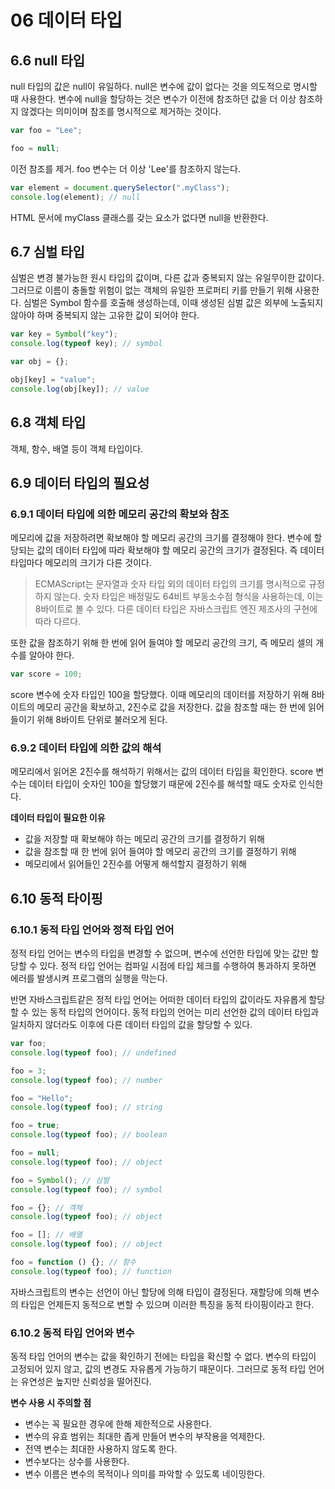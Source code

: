 # 06 데이터 타입

## 6.6 null 타입

null 타입의 값은 null이 유일하다. null은 변수에 값이 없다는 것을 의도적으로 명시할 때 사용한다. 변수에 null을 할당하는 것은 변수가 이전에 참조하던 값을 더 이상 참조하지 않겠다는 의미이며 참조를 명시적으로 제거하는 것이다.

```javascript
var foo = "Lee";

foo = null;
```

이전 참조를 제거. foo 변수는 더 이상 'Lee'를 참조하지 않는다.

```javascript
var element = document.querySelector(".myClass");
console.log(element); // null
```

HTML 문서에 myClass 클래스를 갖는 요소가 없다면 null을 반환한다.

## 6.7 심벌 타입

심벌은 변경 불가능한 원시 타입의 값이며, 다른 값과 중복되지 않는 유일무이한 값이다. 그러므로 이름이 충돌할 위험이 없는 객체의 유일한 프로퍼티 키를 만들기 위해 사용한다. 심벌은 Symbol 함수를 호출해 생성하는데, 이때 생성된 심벌 값은 외부에 노출되지 않아야 하며 중복되지 않는 고유한 값이 되어야 한다.

```javascript
var key = Symbol("key");
console.log(typeof key); // symbol

var obj = {};

obj[key] = "value";
console.log(obj[key]); // value
```

## 6.8 객체 타입

객체, 함수, 배열 등이 객체 타입이다.

## 6.9 데이터 타입의 필요성

### 6.9.1 데이터 타입에 의한 메모리 공간의 확보와 참조

메모리에 값을 저장하려면 확보해야 할 메모리 공간의 크기를 결정해야 한다. 변수에 할당되는 값의 데이터 타입에 따라 확보해야 할 메모리 공간의 크기가 결정된다. 즉 데이터 타입마다 메모리의 크기가 다른 것이다.

> ECMAScript는 문자열과 숫자 타입 외의 데이터 타입의 크기를 명시적으로 규정하지 않는다. 숫자 타입은 배정밀도 64비트 부동소수점 형식을 사용하는데, 이는 8바이트로 볼 수 있다. 다른 데이터 타입은 자바스크립트 엔진 제조사의 구현에 따라 다르다.

또한 값을 참조하기 위해 한 번에 읽어 들여야 할 메모리 공간의 크기, 즉 메모리 셀의 개수를 알아야 한다.

```javascript
var score = 100;
```

score 변수에 숫자 타입인 100을 할당했다. 이때 메모리의 데이터를 저장하기 위해 8바이트의 메모리 공간을 확보하고, 2진수로 값을 저장한다. 값을 참조할 때는 한 번에 읽어들이기 위해 8바이트 단위로 불러오게 된다.

### 6.9.2 데이터 타입에 의한 값의 해석

메모리에서 읽어온 2진수를 해석하기 위해서는 값의 데이터 타입을 확인한다. score 변수는 데이터 타입이 숫자인 100을 할당했기 때문에 2진수를 해석할 때도 숫자로 인식한다.

**데이터 타입이 필요한 이유**

- 값을 저장할 때 확보해야 하는 메모리 공간의 크기를 결정하기 위해
- 값을 참조할 때 한 번에 읽어 들여야 할 메모리 공간의 크기를 결정하기 위해
- 메모리에서 읽어들인 2진수를 어떻게 해석할지 결정하기 위해

## 6.10 동적 타이핑

### 6.10.1 동적 타입 언어와 정적 타입 언어

정적 타입 언어는 변수의 타입을 변경할 수 없으며, 변수에 선언한 타입에 맞는 값만 할당할 수 있다. 정적 타입 언어는 컴파일 시점에 타입 체크를 수행하여 통과하지 못하면 에러를 발생시켜 프로그램의 실행을 막는다.

반면 자바스크립트같은 정적 타입 언어는 어떠한 데이터 타입의 값이라도 자유롭게 할당할 수 있는 동적 타입의 언어이다. 동적 타입의 언어는 미리 선언한 값의 데이터 타입과 일치하지 않더라도 이후에 다른 데이터 타입의 값을 할당할 수 있다.

```javascript
var foo;
console.log(typeof foo); // undefined

foo = 3;
console.log(typeof foo); // number

foo = "Hello";
console.log(typeof foo); // string

foo = true;
console.log(typeof foo); // boolean

foo = null;
console.log(typeof foo); // object

foo = Symbol(); // 심벌
console.log(typeof foo); // symbol

foo = {}; // 객체
console.log(typeof foo); // object

foo = []; // 배열
console.log(typeof foo); // object

foo = function () {}; // 함수
console.log(typeof foo); // function
```

자바스크립트의 변수는 선언이 아닌 할당에 의해 타입이 결정된다. 재할당에 의해 변수의 타입은 언제든지 동적으로 변할 수 있으며 이러한 특징을 동적 타이핑이라고 한다.

### 6.10.2 동적 타입 언어와 변수

동적 타입 언어의 변수는 값을 확인하기 전에는 타입을 확신할 수 없다. 변수의 타입이 고정되어 있지 않고, 값의 변경도 자유롭게 가능하기 때문이다. 그러므로 동적 타입 언어는 유연성은 높지만 신뢰성을 떨어진다.

**변수 사용 시 주의할 점**

- 변수는 꼭 필요한 경우에 한해 제한적으로 사용한다.
- 변수의 유효 범위는 최대한 좁게 만들어 변수의 부작용을 억제한다.
- 전역 변수는 최대한 사용하지 않도록 한다.
- 변수보다는 상수를 사용한다.
- 변수 이름은 변수의 목적이나 의미를 파악할 수 있도록 네이밍한다.
